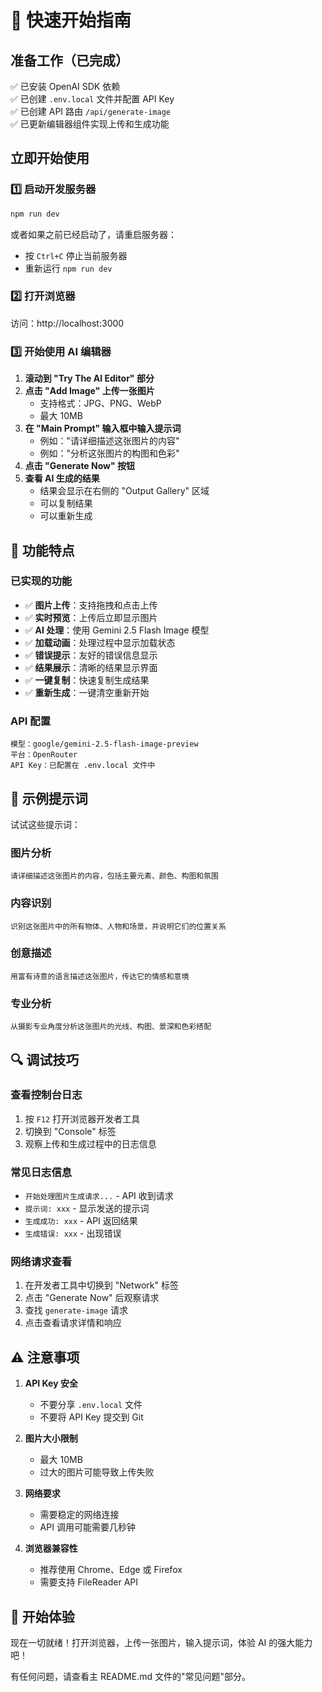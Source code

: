 # 🚀 快速开始指南

## 准备工作（已完成）

✅ 已安装 OpenAI SDK 依赖  
✅ 已创建 `.env.local` 文件并配置 API Key  
✅ 已创建 API 路由 `/api/generate-image`  
✅ 已更新编辑器组件实现上传和生成功能

## 立即开始使用

### 1️⃣ 启动开发服务器

```bash
npm run dev
```

或者如果之前已经启动了，请重启服务器：
- 按 `Ctrl+C` 停止当前服务器
- 重新运行 `npm run dev`

### 2️⃣ 打开浏览器

访问：http://localhost:3000

### 3️⃣ 开始使用 AI 编辑器

1. **滚动到 "Try The AI Editor" 部分**
2. **点击 "Add Image" 上传一张图片**
   - 支持格式：JPG、PNG、WebP
   - 最大 10MB
3. **在 "Main Prompt" 输入框中输入提示词**
   - 例如："请详细描述这张图片的内容"
   - 例如："分析这张图片的构图和色彩"
4. **点击 "Generate Now" 按钮**
5. **查看 AI 生成的结果**
   - 结果会显示在右侧的 "Output Gallery" 区域
   - 可以复制结果
   - 可以重新生成

## 🎯 功能特点

### 已实现的功能

- ✅ **图片上传**：支持拖拽和点击上传
- ✅ **实时预览**：上传后立即显示图片
- ✅ **AI 处理**：使用 Gemini 2.5 Flash Image 模型
- ✅ **加载动画**：处理过程中显示加载状态
- ✅ **错误提示**：友好的错误信息显示
- ✅ **结果展示**：清晰的结果显示界面
- ✅ **一键复制**：快速复制生成结果
- ✅ **重新生成**：一键清空重新开始

### API 配置

```
模型：google/gemini-2.5-flash-image-preview
平台：OpenRouter
API Key：已配置在 .env.local 文件中
```

## 📝 示例提示词

试试这些提示词：

### 图片分析
```
请详细描述这张图片的内容，包括主要元素、颜色、构图和氛围
```

### 内容识别
```
识别这张图片中的所有物体、人物和场景，并说明它们的位置关系
```

### 创意描述
```
用富有诗意的语言描述这张图片，传达它的情感和意境
```

### 专业分析
```
从摄影专业角度分析这张图片的光线、构图、景深和色彩搭配
```

## 🔍 调试技巧

### 查看控制台日志

1. 按 `F12` 打开浏览器开发者工具
2. 切换到 "Console" 标签
3. 观察上传和生成过程中的日志信息

### 常见日志信息

- `开始处理图片生成请求...` - API 收到请求
- `提示词: xxx` - 显示发送的提示词
- `生成成功: xxx` - API 返回结果
- `生成错误: xxx` - 出现错误

### 网络请求查看

1. 在开发者工具中切换到 "Network" 标签
2. 点击 "Generate Now" 后观察请求
3. 查找 `generate-image` 请求
4. 点击查看请求详情和响应

## ⚠️ 注意事项

1. **API Key 安全**
   - 不要分享 `.env.local` 文件
   - 不要将 API Key 提交到 Git

2. **图片大小限制**
   - 最大 10MB
   - 过大的图片可能导致上传失败

3. **网络要求**
   - 需要稳定的网络连接
   - API 调用可能需要几秒钟

4. **浏览器兼容性**
   - 推荐使用 Chrome、Edge 或 Firefox
   - 需要支持 FileReader API

## 🎉 开始体验

现在一切就绪！打开浏览器，上传一张图片，输入提示词，体验 AI 的强大能力吧！

有任何问题，请查看主 README.md 文件的"常见问题"部分。
